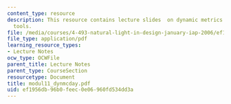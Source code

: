 ```yaml
---
content_type: resource
description: This resource contains lecture slides  on dynamic metrics and related
  tools.
file: /media/courses/4-493-natural-light-in-design-january-iap-2006/ef1956db96b0feec0e06960fd534dd3a_modul11_dynmcday.pdf
file_type: application/pdf
learning_resource_types:
- Lecture Notes
ocw_type: OCWFile
parent_title: Lecture Notes
parent_type: CourseSection
resourcetype: Document
title: modul11_dynmcday.pdf
uid: ef1956db-96b0-feec-0e06-960fd534dd3a
---
```

